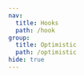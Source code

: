 ```yaml
---
nav:
  title: Hooks
  path: /hook
group:
  title: Optimistic
  path: /optimistic
hide: true
---
```

